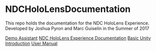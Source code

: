# NDCHoloLensDocumentation
This repo holds the documentation for the NDC HoloLens Experience. Developed by Joshua Pyron and Marc Guiselin in the Summer of 2017

[Demo Assistant](DemoHelp.md)
[NDC HoloLens Experience Documentation](Documentation.md)
[Basic Unity Introduction](Basic_Unity_Intro.md)
[User Manual](User_Help.md)
